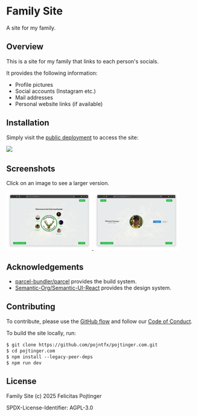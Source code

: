 # Family Site

A site for my family.

## Overview

This is a site for my family that links to each person's socials.

It provides the following information:

- Profile pictures
- Social accounts (Instagram etc.)
- Mail addresses
- Personal website links (if available)

## Installation

Simply visit the [public deployment](https://pojtinger.com/) to access the site:

[<img src="https://github.com/pojntfx/webnetesctl/raw/main/img/launch.png" width="240">](https://pojtinger.com/)

## Screenshots

Click on an image to see a larger version.

<a display="inline" href="./docs/screenshot-home.png?raw=true">
<img src="./docs/screenshot-home.png" width="45%" alt="Screenshot of the homepage" title="Screenshot of the homepage">
</a>

<a display="inline" href="./docs/screenshot-person.png?raw=true">
<img src="./docs/screenshot-person.png" width="45%" alt="Screenshot of a person's page" title="Screenshot of a person's page">
</a>

## Acknowledgements

- [parcel-bundler/parcel](https://parceljs.org/) provides the build system.
- [Semantic-Org/Semantic-UI-React](https://react.semantic-ui.com/) provides the design system.

## Contributing

To contribute, please use the [GitHub flow](https://guides.github.com/introduction/flow/) and follow our [Code of Conduct](./CODE_OF_CONDUCT.md).

To build the site locally, run:

```shell
$ git clone https://github.com/pojntfx/pojtinger.com.git
$ cd pojtinger.com
$ npm install --legacy-peer-deps
$ npm run dev
```

## License

Family Site (c) 2025 Felicitas Pojtinger

SPDX-License-Identifier: AGPL-3.0
